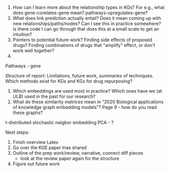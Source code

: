 1. How can I learn more about the relationship types in KGs? For e.g., what does gene-corelates-gene mean? pathways-upregulates-gene?
2. What does link prediction actually entail? Does it mean coming up with new relationships/paths/nodes? Can I see this in practice somewhere? Is there code I can go through that does this at a small scale to get an intuition?
3. Pointers to potential future work? Finding side effects of proposed drugs? Finding combinations of drugs that "amplify" effect, or don't work well together? 
4. 


Pathways - gene 

Structure of report:
Limitations, future work, summaries of techniques. Which methods exist for KGs and KGs for drug repurposing?


1. Which embeddings are used most in practice? Which ones have we (at ULB) used in the past for our research?
2. What do these similarity matrices mean in "2020 Biological applications of knowledge graph embedding models"? Page 9 - how do you read these graphs?


t-distributed stochastic neigbor embedding
PCA - ?

Next steps:
1. Finish overview Latex
2. Go over the KGE paper Inas shared
2. Outline of the prep work/review, narrative, connect diff pieces
    - look at the review paper again for the structure
3. Figure out future work
